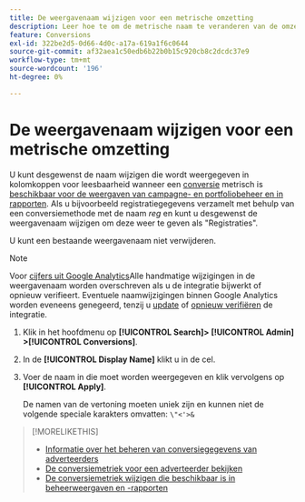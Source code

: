 ```yaml
---
title: De weergavenaam wijzigen voor een metrische omzetting
description: Leer hoe te om de metrische naam te veranderen van de omzetting die in kolomrubrieken in uw beheersmeningen en rapporten wordt getoond.
feature: Conversions
exl-id: 322be2d5-0d66-4d0c-a17a-619a1f6c0644
source-git-commit: af32aea1c50edb6b22b0b15c920cb8c2dcdc37e9
workflow-type: tm+mt
source-wordcount: '196'
ht-degree: 0%

---
```


# De weergavenaam wijzigen voor een metrische omzetting

U kunt desgewenst de naam wijzigen die wordt weergegeven in kolomkoppen voor leesbaarheid wanneer een [conversie](/help/search-social-commerce/glossary.md#c-d) metrisch is [beschikbaar voor de weergaven van campagne- en portfoliobeheer en in rapporten](conversion-metric-edit-available.md). Als u bijvoorbeeld registratiegegevens verzamelt met behulp van een conversiemethode met de naam *reg* en kunt u desgewenst de weergavenaam wijzigen om deze weer te geven als &quot;Registraties&quot;.

U kunt een bestaande weergavenaam niet verwijderen.

>[!NOTE]
>
>Voor [cijfers uit Google Analytics](/help/search-social-commerce/admin/data-sources/data-source-about.md)Alle handmatige wijzigingen in de weergavenaam worden overschreven als u de integratie bijwerkt of opnieuw verifieert. Eventuele naamwijzigingen binnen Google Analytics worden eveneens genegeerd, tenzij u [update](/help/search-social-commerce/admin/data-sources/data-source-edit.md) of [opnieuw verifiëren](/help/search-social-commerce/admin/data-sources/data-source-reauthenticate.md) de integratie.

1. Klik in het hoofdmenu op **[!UICONTROL Search]> [!UICONTROL Admin] >[!UICONTROL Conversions]**.

1. In de **[!UICONTROL Display Name]** klikt u in de cel.

1. Voer de naam in die moet worden weergegeven en klik vervolgens op **[!UICONTROL Apply]**.

   De namen van de vertoning moeten uniek zijn en kunnen niet de volgende speciale karakters omvatten: `\"<'>&`

>[!MORELIKETHIS]
>
>* [Informatie over het beheren van conversiegegevens van adverteerders](conversion-metric-about.md)
>* [De conversiemetriek voor een adverteerder bekijken](conversion-metric-view-tracked.md)
>* [De conversiemetriek wijzigen die beschikbaar is in beheerweergaven en -rapporten](conversion-metric-edit-available.md)
